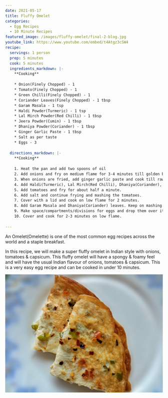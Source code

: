 ```yaml
---
date: 2021-05-17
title: Fluffy Omelet
categories:
  - Egg Recipes
  - 10 Minute Recipes
featured_image: /images/fluffy-omelet/final-2-blog.jpg
youtube_link: https://www.youtube.com/embed/t4Atgz3cSW4
recipe:
  servings: 1 person
  prep: 5 minutes
  cook: 5 minutes
  ingredients_markdown: |-
    **Cooking**

    * Onion(Finely Chopped) - 1
    * Tomato(Finely Chopped) - 1
    * Green Chilli(Finely Chopped) - 1
    * Coriander Leaves(Finely Chopped) - 1 tbsp
    * Garam Masala - 1 tsp
    * Haldi Powder(Turmeric) - 1 tsp
    * Lal Mirch Powder(Red Chilli) - 1 tbsp
    * Jeera Powder(Cumin) - 1 tbsp
    * Dhaniya Powder(Coriander) - 1 tbsp
    * Ginger Garlic Paste - 1 tbsp
    * Salt as per taste
    * Eggs - 3

  directions_markdown: |-
    **Cooking**

    1. Heat the pan and add two spoons of oil
    2. Add onions and fry on medium flame for 3-4 minutes till golden brown colour starts appearing. 
    3. When onions are fried, add ginger garlic paste and cook till raw smell of garlic doesn't go away. This will take half a minute.
    4. Add Haldi(Turmeric), Lal Mirch(Red Chilli), Dhaniya(Coriander), Jeera(Cumin) Powder and fry for about 1 minute on medium flame.
    5. Add tomatoes and fry for about half a minute.
    6. Add salt and continue frying and mashing the tomatoes.
    7. Cover with a lid and cook on low flame for 2 minutes.
    8. Add Garam Masala and Dhaniya(Coriander) leaves. Keep on mashing.
    9. Make space/compartments/divisions for eggs and drop them over it.
    10. Cover and cook for 2-3 minutes on low flame.

---
```

An Omelet(Omelette) is one of the most common egg recipes across the world and a staple breakfast. 

In this recipe, we will make a super fluffy omelet in Indian style with onions, tomatoes & capsicum.
This fluffy omelet will have a spongy & foamy feel and will have the usual Indian flavour of onions, tomatoes & capsicum.
This is a very easy egg recipe and can be cooked in under 10 minutes.

![Fluffy Omelet](/images/fluffy-omelet/final-3-blog.jpg)
